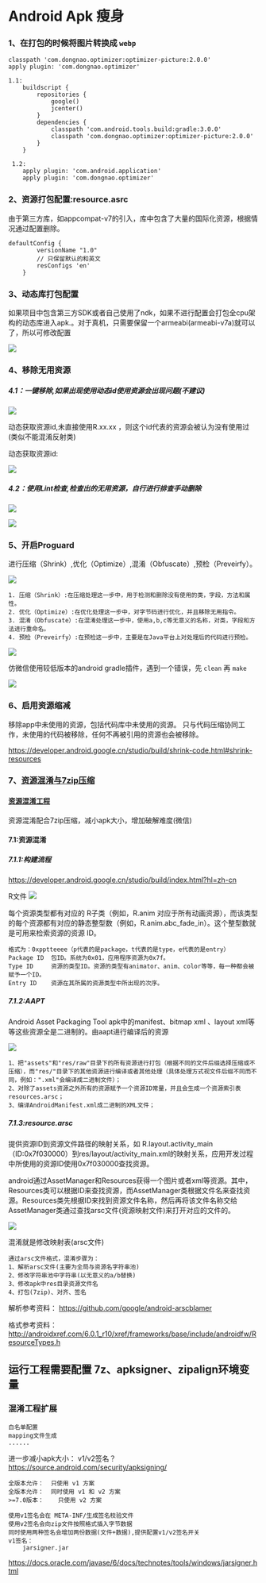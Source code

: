 # Android Apk 瘦身

### 1、在打包的时候将图片转换成 `webp`

    classpath 'com.dongnao.optimizer:optimizer-picture:2.0.0'
    apply plugin: 'com.dongnao.optimizer'

    1.1:
        buildscript {
            repositories {
                google()
                jcenter()
            }
            dependencies {
                classpath 'com.android.tools.build:gradle:3.0.0'
                classpath 'com.dongnao.optimizer:optimizer-picture:2.0.0'
            }
        }

     1.2:
        apply plugin: 'com.android.application'
        apply plugin: 'com.dongnao.optimizer'

### 2、资源打包配置:resource.asrc

由于第三方库，如appcompat-v7的引入，库中包含了大量的国际化资源，根据情况通过配置删除。

    defaultConfig {
            versionName "1.0"
            // 只保留默认的和英文
            resConfigs 'en'
        }

### 3、动态库打包配置

如果项目中包含第三方SDK或者自己使用了ndk，如果不进行配置会打包全cpu架构的动态库进入apk.。对于真机，只需要保留一个armeabi(armeabi-v7a)就可以了，所以可修改配置

![](resources/apk01.png)

### 4、移除无用资源

##### 4.1：一键移除,如果出现使用动态id使用资源会出现问题(**不建议**)

![](resources/apk02.png)

动态获取资源id,未直接使用R.xx.xx ，则这个id代表的资源会被认为没有使用过(类似不能混淆反射类)

动态获取资源id:

![](resources/apk03.png)

##### 4.2：使用Lint检查,检查出的无用资源，自行进行排查手动删除

![](resources/apk04.png)

![](resources/apk05.png)

### 5、开启Proguard

进行压缩（Shrink）,优化（Optimize）,混淆（Obfuscate）,预检（Preveirfy）。

![](resources/apk06.png)

    1. 压缩（Shrink）:在压缩处理这一步中，用于检测和删除没有使用的类，字段，方法和属性。
    2. 优化（Optimize）:在优化处理这一步中，对字节码进行优化，并且移除无用指令。
    3. 混淆（Obfuscate）:在混淆处理这一步中，使用a,b,c等无意义的名称，对类，字段和方法进行重命名。
    4. 预检（Preveirfy）:在预检这一步中，主要是在Java平台上对处理后的代码进行预检。

![](resources/apk07.png)

仿微信使用较低版本的android gradle插件，遇到一个错误，先 `clean` 再 `make`

![](resources/apk08.png)

### 6、启用资源缩减

移除app中未使用的资源，包括代码库中未使用的资源。
只与代码压缩协同工作，未使用的代码被移除，任何不再被引用的资源也会被移除。

https://developer.android.google.cn/studio/build/shrink-code.html#shrink-resources

### 7、[资源混淆与7zip压缩](https://github.com/zhaopingfu/ApkSlimming/tree/master/res-guard-plugin)

#### [资源混淆工程](https://github.com/zhaopingfu/ApkSlimming/tree/master/res_guard_core)

资源混淆配合7zip压缩，减小apk大小，增加破解难度(微信)

#### 7.1:资源混淆

##### 7.1.1:构建流程

https://developer.android.google.cn/studio/build/index.html?hl=zh-cn

R文件 ![](resources/apk09.png)

每个资源类型都有对应的 R子类（例如，R.anim 对应于所有动画资源），而该类型的每个资源都有对应的静态整型数（例如，R.anim.abc_fade_in）。这个整型数就是可用来检索资源的资源 ID。

    格式为：0xpptteeee（p代表的是package，t代表的是type，e代表的是entry）
    Package ID  包ID。系统为0x01，应用程序资源为0x7f。
    Type ID     资源的类型ID。资源的类型有animator、anim、color等等，每一种都会被赋予一个ID。
    Entry ID    资源在其所属的资源类型中所出现的次序。

##### 7.1.2:AAPT

Android Asset Packaging Tool
apk中的manifest、bitmap xml 、layout xml等等这些资源全是二进制的。由aapt进行编译后的资源

![](resources/apk10.png)

    1、把"assets"和"res/raw"目录下的所有资源进行打包（根据不同的文件后缀选择压缩或不压缩），而"res/"目录下的其他资源进行编译或者其他处理（具体处理方式视文件后缀不同而不同，例如：".xml"会编译成二进制文件）；
    2、对除了assets资源之外所有的资源赋予一个资源ID常量，并且会生成一个资源索引表resources.arsc；
    3、编译AndroidManifest.xml成二进制的XML文件；

##### 7.1.3:resource.arsc

提供资源ID到资源文件路径的映射关系，如 R.layout.activity_main（ID:0x7f030000）到res/layout/activity_main.xml的映射关系，应用开发过程中所使用的资源ID使用0x7f030000查找资源。

android通过AssetManager和Resources获得一个图片或者xml等资源。其中，Resources类可以根据ID来查找资源，而AssetManager类根据文件名来查找资源。Resources类先根据ID来找到资源文件名称，然后再将该文件名称交给AssetManager类通过查找arsc文件(资源映射文件)来打开对应的文件的。

![](resources/apk11.png)

混淆就是修改映射表(arsc文件)

    通过arsc文件格式，混淆步骤为：
    1、解析arsc文件(主要为全局与资源名字符串池)
    2、修改字符串池中字符串(以无意义的a/b替换)
    3、修改apk中res目录资源文件名
    4、打包(7zip)、对齐、签名

解析参考资料：
https://github.com/google/android-arscblamer

格式参考资料：
http://androidxref.com/6.0.1_r10/xref/frameworks/base/include/androidfw/ResourceTypes.h

## 运行工程需要配置 7z、apksigner、zipalign环境变量


### 混淆工程扩展

	白名单配置
	mapping文件生成
	......

进一步减小apk大小：
	v1/v2签名？
https://source.android.com/security/apksigning/

	全版本允许：  只使用 v1 方案
	全版本允许：  同时使用 v1 和 v2 方案
	>=7.0版本：	只使用 v2 方案

	使用v1签名会在 META-INF/生成签名校验文件
	使用v2签名会向zip文件按照格式插入字节数据
	同时使用两种签名会增加两份数据(文件+数据),提供配置v1/v2签名开关
	v1签名：
		jarsigner.jar
https://docs.oracle.com/javase/6/docs/technotes/tools/windows/jarsigner.html